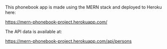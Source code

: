 This phonebook app is made using the MERN stack and deployed to Heroku here:

https://mern-phonebook-project.herokuapp.com/

The API data is available at:

https://mern-phonebook-project.herokuapp.com/api/persons
